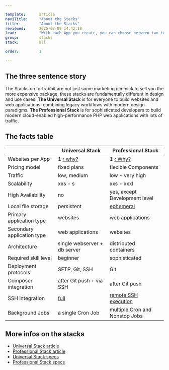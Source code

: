```yaml
---

template:      article
naviTitle:     "About the Stacks"
title:         "About the Stacks"
reviewed:      2025-07-09 14:42:18
lead:          "With each App you create, you can choose between two technology stacks. This article helps you to understand why there are two stacks and how to decide."
group:         stacks
stack:         all

order:         1

---
```



## The three sentence story

The Stacks on fortrabbit are not just some marketing gimmick to sell you the more expensive package, these stacks are fundamentally different in design and use cases. **The Universal Stack** is for everyone to build websites and web applications, combining legacy workflows with modern design paradigms. **The Professional Stack** is for sophisticated developers to build modern cloud-enabled high-performance PHP web applications with lots of traffic.


## The facts table

|                             | Universal Stack                         | Professional Stack                                |
| --------------------------- | --------------------------------------- | ------------------------------------------------- |
| Websites per App            | 1 [‹ why?](/app#toc-one-website-per-app)| 1 [‹ Why?](/app#toc-one-website-per-app)          |
| Pricing model               | fixed plans                             | flexible Components                               |
| Traffic                     | low, medium                             | low - very high                                   |
| Scalability                 | xxs - s                                 | xxs - xxxl                                        |
| High Availability           | no                                      | yes, except Development level                     |
| Local file storage          | persistent                              | [ephemeral](#toc-ephemeral-storage)               |
| Primary application type    | websites                                | web applications                                  |
| Secondary application type  | web applications                        | websites                                          |
| Architecture                | single webserver + db server            | distributed containers                            |
| Required skill level        | beginner                                | sophisticated                                     |
| Deployment protocols        | SFTP, Git, SSH                          | Git                                               |
| Composer integration        | after Git push + via SSH                | after Git push                                    |
| SSH integration             | [full](ssh-uni)                         | [remote SSH execution](/remote-ssh-execution-pro) |
| Background Jobs             | a single Cron Job                       | multiple Cron and Nonstop Jobs                    |


## More infos on the stacks

* [Universal Stack article](/app-uni)
* [Professional Stack article](/app-pro)
* [Universal Stack specs](https://www.fortrabbit.com/specs)
* [Professional Stack specs](https://www.fortrabbit.com/specs-pro)
